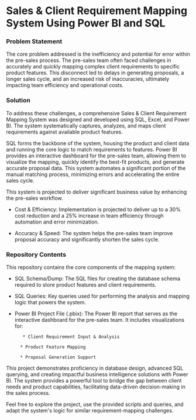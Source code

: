 # Sales & Client Requirement Mapping System Using Power BI and SQL


### Problem Statement

The core problem addressed is the inefficiency and potential for error within the pre-sales process. The pre-sales team often faced challenges in accurately and quickly mapping complex client requirements to specific product features. This disconnect led to delays in generating proposals, a longer sales cycle, and an increased risk of inaccuracies, ultimately impacting team efficiency and operational costs.

### Solution

To address these challenges, a comprehensive Sales & Client Requirement Mapping System was designed and developed using SQL, Excel, and Power BI. The system systematically captures, analyzes, and maps client requirements against available product features.

SQL forms the backbone of the system, housing the product and client data and running the core logic to match requirements to features. Power BI provides an interactive dashboard for the pre-sales team, allowing them to visualize the mapping, quickly identify the best-fit products, and generate accurate proposal data. This system automates a significant portion of the manual matching process, minimizing errors and accelerating the entire sales cycle.

This system is projected to deliver significant business value by enhancing the pre-sales workflow.

  * Cost & Efficiency: Implementation is projected to deliver up to a 30% cost reduction and a 25% increase in team efficiency through automation and error minimization.

   * Accuracy & Speed: The system helps the pre-sales team improve proposal accuracy and significantly shorten the sales cycle. 

### Repository Contents
This repository contains the core components of the mapping system:

* SQL Schema/Dump: The SQL files for creating the database schema required to store product features and client requirements.

* SQL Queries: Key queries used for performing the analysis and mapping logic that powers the system.

* Power BI Project File (.pbix): The Power BI report that serves as the interactive dashboard for the pre-sales team. It includes visualizations for:

         * Client Requirement Input & Analysis

        * Product Feature Mapping

        * Proposal Generation Support

This project demonstrates proficiency in database design, advanced SQL querying, and creating impactful business intelligence solutions with Power BI. The system provides a powerful tool to bridge the gap between client needs and product capabilities, facilitating data-driven decision-making in the sales process.

Feel free to explore the project, use the provided scripts and queries, and adapt the system's logic for similar requirement-mapping challenges.